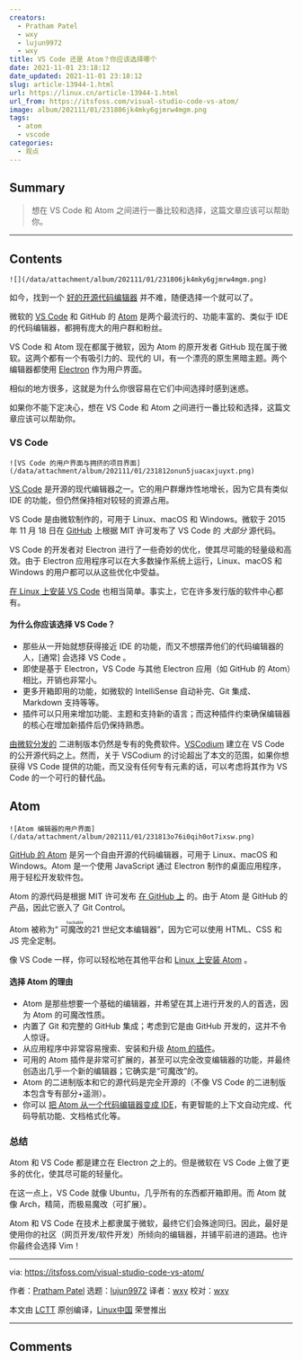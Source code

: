 ```yaml
---
creators:
  - Pratham Patel
  - wxy
  - lujun9972
  - wxy
title: VS Code 还是 Atom？你应该选择哪个
date: 2021-11-01 23:18:12
date_updated: 2021-11-01 23:18:12
slug: article-13944-1.html
url: https://linux.cn/article-13944-1.html
url_from: https://itsfoss.com/visual-studio-code-vs-atom/
image: album/202111/01/231806jk4mky6gjmrw4mgm.png
tags:
  - atom
  - vscode
categories:
  - 观点
---
```


## Summary

> 想在 VS Code 和 Atom 之间进行一番比较和选择，这篇文章应该可以帮助你。

***

<!-- more -->

## Contents

`![](/data/attachment/album/202111/01/231806jk4mky6gjmrw4mgm.png)`

如今，找到一个 [好的开源代码编辑器](https://itsfoss.com/best-modern-open-source-code-editors-for-linux/) 并不难，随便选择一个就可以了。

微软的 [VS Code](https://code.visualstudio.com/) 和 GitHub 的 [Atom](https://atom.io/) 是两个最流行的、功能丰富的、类似于 IDE 的代码编辑器，都拥有庞大的用户群和粉丝。

VS Code 和 Atom 现在都属于微软，因为 Atom 的原开发者 GitHub 现在属于微软。这两个都有一个有吸引力的、现代的 UI，有一个漂亮的原生黑暗主题。两个编辑器都使用 [Electron](https://www.electronjs.org/) 作为用户界面。

相似的地方很多，这就是为什么你很容易在它们中间选择时感到迷惑。

如果你不能下定决心，想在 VS Code 和 Atom 之间进行一番比较和选择，这篇文章应该可以帮助你。

### VS Code

`![VS Code 的用户界面与拥挤的项目界面](/data/attachment/album/202111/01/231812onun5juacaxjuyxt.png)`

[VS Code](https://code.visualstudio.com/) 是开源的现代编辑器之一。它的用户群爆炸性地增长，因为它具有类似 IDE 的功能，但仍然保持相对较轻的资源占用。

VS Code 是由微软制作的，可用于 Linux、macOS 和 Windows。微软于 2015 年 11 月 18 日在 [GitHub](https://github.com/microsoft/vscode) 上根据 MIT 许可发布了 VS Code 的 *大部分* 源代码。

VS Code 的开发者对 Electron 进行了一些奇妙的优化，使其尽可能的轻量级和高效。由于 Electron 应用程序可以在大多数操作系统上运行，Linux、macOS 和 Windows 的用户都可以从这些优化中受益。

[在 Linux 上安装 VS Code](https://itsfoss.com/install-visual-studio-code-ubuntu/) 也相当简单。事实上，它在许多发行版的软件中心都有。

#### 为什么你应该选择 VS Code？

* 那些从一开始就想获得接近 IDE 的功能，而又不想摆弄他们的代码编辑器的人，[通常] 会选择 VS Code 。
* 即使是基于 Electron，VS Code 与其他 Electron 应用（如 GitHub 的 Atom）相比，开销也非常小。
* 更多开箱即用的功能，如微软的 IntelliSense 自动补完、Git 集成、Markdown 支持等等。
* 插件可以只用来增加功能、主题和支持新的语言；而这种插件约束确保编辑器的核心在增加新插件后仍保持熟悉。

[由微软分发的](https://code.visualstudio.com/Download) 二进制版本仍然是专有的免费软件。[VSCodium](https://vscodium.com/) 建立在 VS Code 的公开源代码之上。然而，关于 VSCodium 的讨论超出了本文的范围，如果你想获得 VS Code 提供的功能，而又没有任何专有元素的话，可以考虑将其作为 VS Code 的一个可行的替代品。

Atom
----

`![Atom 编辑器的用户界面](/data/attachment/album/202111/01/231813o76i0qih0ot7ixsw.png)`

[GitHub 的 Atom](https://atom.io/) 是另一个自由开源的代码编辑器，可用于 Linux、macOS 和 Windows。Atom 是一个使用 JavaScript 通过 Electron 制作的桌面应用程序，用于轻松开发软件包。

Atom 的源代码是根据 MIT 许可发布 [在 GitHub 上](https://github.com/atom/atom) 的。由于 Atom 是 GitHub 的产品，因此它嵌入了 Git Control。

Atom 被称为“<ruby> 可魔改的 <rt>  hackable </rt></ruby> 21 世纪文本编辑器”，因为它可以使用 HTML、CSS 和 JS 完全定制。

像 VS Code 一样，你可以轻松地在其他平台和 [Linux 上安装 Atom](https://itsfoss.com/install-atom-ubuntu/) 。

#### 选择 Atom 的理由

* Atom 是那些想要一个基础的编辑器，并希望在其上进行开发的人的首选，因为 Atom 的可魔改性质。
* 内置了 Git 和完整的 GitHub 集成；考虑到它是由 GitHub 开发的，这并不令人惊讶。
* 从应用程序中非常容易搜索、安装和升级 [Atom 的插件](https://itsfoss.com/install-packages-in-atom/)。
* 可用的 Atom 插件是非常可扩展的，甚至可以完全改变编辑器的功能，并最终创造出几乎一个新的编辑器；它确实是“可魔改”的。
* Atom 的二进制版本和它的源代码是完全开源的（不像 VS Code 的二进制版本包含专有部分+遥测）。
* 你可以 [把 Atom 从一个代码编辑器变成 IDE](https://ide.atom.io/)，有更智能的上下文自动完成、代码导航功能、文档格式化等。

### 总结

Atom 和 VS Code 都是建立在 Electron 之上的。但是微软在 VS Code 上做了更多的优化，使其尽可能的轻量化。

在这一点上，VS Code 就像 Ubuntu，几乎所有的东西都开箱即用。而 Atom 就像 Arch，精简，而极易魔改（可扩展）。

Atom 和 VS Code 在技术上都隶属于微软，最终它们会殊途同归。因此，最好是使用你的社区（网页开发/软件开发）所倾向的编辑器，并铺平前进的道路。也许你最终会选择 Vim！

---

via: <https://itsfoss.com/visual-studio-code-vs-atom/>

作者：[Pratham Patel](https://itsfoss.com/author/pratham/) 选题：[lujun9972](https://github.com/lujun9972) 译者：[wxy](https://github.com/wxy) 校对：[wxy](https://github.com/wxy)

本文由 [LCTT](https://github.com/LCTT/TranslateProject) 原创编译，[Linux中国](https://linux.cn/) 荣誉推出

***

## Comments
